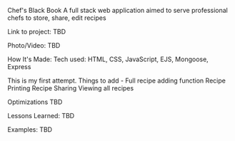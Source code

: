 Chef's Black Book
A full stack web application aimed to serve professional chefs to store, share, edit recipes

Link to project: TBD

Photo/Video: TBD

How It's Made:
Tech used: HTML, CSS, JavaScript, EJS, Mongoose, Express

This is my first attempt.
Things to add -
Full recipe adding function
Recipe Printing
Recipe Sharing
Viewing all recipes

Optimizations
TBD

Lessons Learned:
TBD

Examples:
TBD

